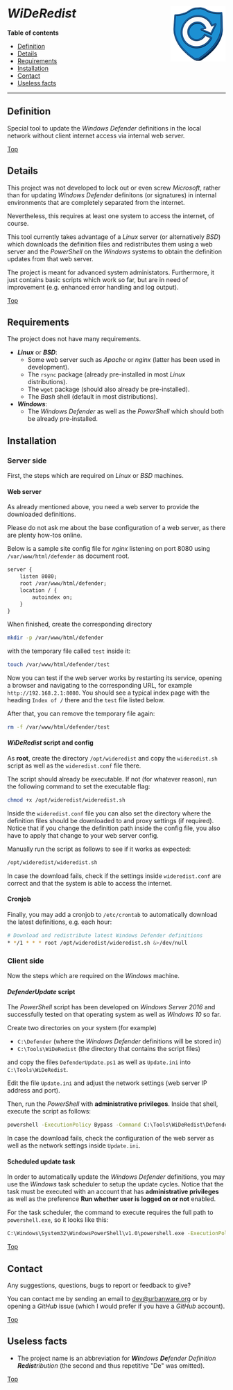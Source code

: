 # *WiDeRedist* <img src="https://raw.githubusercontent.com/urbanware-org/wideredist/master/wideredist.png" alt="WiDeRedist logo" height="128px" width="128px" align="right"/>

**Table of contents**
*   [Definition](#definition)
*   [Details](#details)
*   [Requirements](#requirements)
*   [Installation](#installation)
*   [Contact](#contact)
*   [Useless facts](#useless-facts)

----

## Definition

Special tool to update the *Windows Defender* definitions in the local network without client internet access via internal web server.

[Top](#wideredist-)

## Details

This project was not developed to lock out or even screw *Microsoft*, rather than for updating *Windows Defender* definitons (or signatures) in internal environments that are completely separated from the internet.

Nevertheless, this requires at least one system to access the internet, of course.

This tool currently takes advantage of a *Linux* server (or alternatively *BSD*) which downloads the definition files and redistributes them using a web server and the *PowerShell* on the *Windows* systems to obtain the definition updates from that web server.

The project is meant for advanced system administators. Furthermore, it just contains basic scripts which work so far, but are in need of improvement (e.g. enhanced error handling and log output).

[Top](#wideredist-)

## Requirements

The project does not have many requirements.

*   ***Linux*** or ***BSD***:
    *   Some web server such as *Apache* or *nginx* (latter has been used in development).
    *   The `rsync` package (already pre-installed in most *Linux* distributions).
    *   The `wget` package (should also already be pre-installed).
    *   The *Bash* shell (default in most distributions).
*   ***Windows***:
    *   The *Windows Defender* as well as the *PowerShell* which should both be already pre-installed.

## Installation

### Server side

First, the steps which are required on *Linux* or *BSD* machines.

#### Web server

As already mentioned above, you need a web server to provide the downloaded definitions.

Please do not ask me about the base configuration of a web server, as there are plenty how-tos online.

Below is a sample site config file for *nginx* listening on port 8080 using `/var/www/html/defender` as document root.

```nginx
server {
    listen 8080;
    root /var/www/html/defender;
    location / {
        autoindex on;
    }
}
```

When finished, create the corresponding directory

```bash
mkdir -p /var/www/html/defender
```

with the temporary file called `test` inside it:

```bash
touch /var/www/html/defender/test
```

Now you can test if the web server works by restarting its service, opening a browser and navigating to the corresponding URL, for example `http://192.168.2.1:8080`. You should see a typical index page with the heading `Index of /` there and the `test` file listed below.

After that, you can remove the temporary file again:

```bash
rm -f /var/www/html/defender/test
```

#### *WiDeRedist* script and config

As **root**, create the directory `/opt/wideredist` and copy the `wideredist.sh` script as well as the `wideredist.conf` file there.

The script should already be executable. If not (for whatever reason), run the following command to set the executable flag:

```bash
chmod +x /opt/wideredist/wideredist.sh
```

Inside the `wideredist.conf` file you can also set the directory where the definition files should be downloaded to and proxy settings (if required). Notice that if you change the definition path inside the config file, you also have to apply that change to your web server config.

Manually run the script as follows to see if it works as expected:

```bash
/opt/wideredist/wideredist.sh
```

In case the download fails, check if the settings inside `wideredist.conf` are correct and that the system is able to access the internet.

#### Cronjob

Finally, you may add a cronjob to `/etc/crontab` to automatically download the latest definitions, e.g. each hour:

```bash
# Download and redistribute latest Windows Defender definitions
* */1 * * * root /opt/wideredist/wideredist.sh &>/dev/null
```

### Client side

Now the steps which are required on the *Windows* machine.

#### *DefenderUpdate* script

The *PowerShell* script has been developed on *Windows Server 2016* and successfully tested on that operating system as well as *Windows 10* so far.

Create two directories on your system (for example)

*   `C:\Defender` (where the *Windows Defender* definitions will be stored in)
*   `C:\Tools\WiDeRedist` (the directory that contains the script files)

and copy the files `DefenderUpdate.ps1` as well as `Update.ini` into `C:\Tools\WiDeRedist`.

Edit the file `Update.ini` and adjust the network settings (web server IP address and port).

Then, run the *PowerShell* with **administrative privileges**. Inside that shell, execute the script as follows:

```cmd
powershell -ExecutionPolicy Bypass -Command C:\Tools\WiDeRedist\DefenderUpdate.ps1
```

In case the download fails, check the configuration of the web server as well as the network settings inside `Update.ini`.

#### Scheduled update task

In order to automatically update the *Windows Defender* definitions, you may use the *Windows* task scheduler to setup the update cycles. Notice that the task must be executed with an account that has **administrative privileges** as well as the preference **Run whether user is logged on or not** enabled.

For the task scheduler, the command to execute requires the full path to `powershell.exe`, so it looks like this:

```cmd
C:\Windows\System32\WindowsPowerShell\v1.0\powershell.exe -ExecutionPolicy Bypass -Command C:\Tools\WiDeRedist\DefenderUpdate.ps1
```

[Top](#wideredist-)

## Contact

Any suggestions, questions, bugs to report or feedback to give?

You can contact me by sending an email to [dev@urbanware.org](mailto:dev@urbanware.org) or by opening a *GitHub* issue (which I would prefer if you have a *GitHub* account).

[Top](#wideredist-)

## Useless facts

*   The project name is an abbreviation for ***Wi**ndows* ***De**fender* *Definition* ***Redist**ribution* (the second and thus repetitive "De" was omitted).

[Top](#wideredist-)

